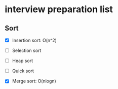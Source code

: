 # interview preparation list
## Sort
- [x] Insertion sort: O(n^2)
- [ ] Selection sort
- [ ] Heap sort
- [ ] Quick sort
- [x] Merge sort: O(nlogn)

